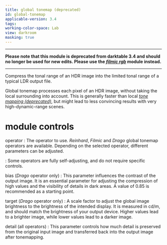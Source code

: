 ```yaml
---
title: global tonemap (deprecated)
id: global-tonemap
applicable-version: 3.4
tags: 
working-color-space: Lab 
view: darkroom
masking: true
---
```


---

**Please note that this module is deprecated from darktable 3.4 and should no longer be used for new edits. Please use the [_filmic rgb_](./filmic-rgb.md) module instead.**

---

Compress the tonal range of an HDR image into the limited tonal range of a typical LDR output file. 

Global tonemap processes each pixel of an HDR image, without taking the local surrounding into account. This is generally faster than local [_tone mapping (deprecated)_](./tone-mapping.md), but might lead to less convincing results with very high-dynamic-range scenes.

# module controls

operator
: The operator to use. _Reinhard_, _Filmic_ and _Drago_ global tonemap operators are available. Depending on the selected operator, different parameters can be adjusted. 

: Some operators are fully self-adjusting, and do not require specific controls.

bias (_Drago_ operator only)
: This parameter influences the contrast of the output image. It is an essential parameter for adjusting the compression of high values and the visibility of details in dark areas. A value of 0.85 is recommended as a starting point.

target (_Drago_ operator only)
: A scale factor to adjust the global image brightness to the brightness of the intended display. It is measured in cd/m, and should match the brightness of your output device. Higher values lead to a brighter image, while lower values lead to a darker image.

detail (all operators)
: This parameter controls how much detail is preserved from the original input image and transferred back into the output image after tonemapping.
